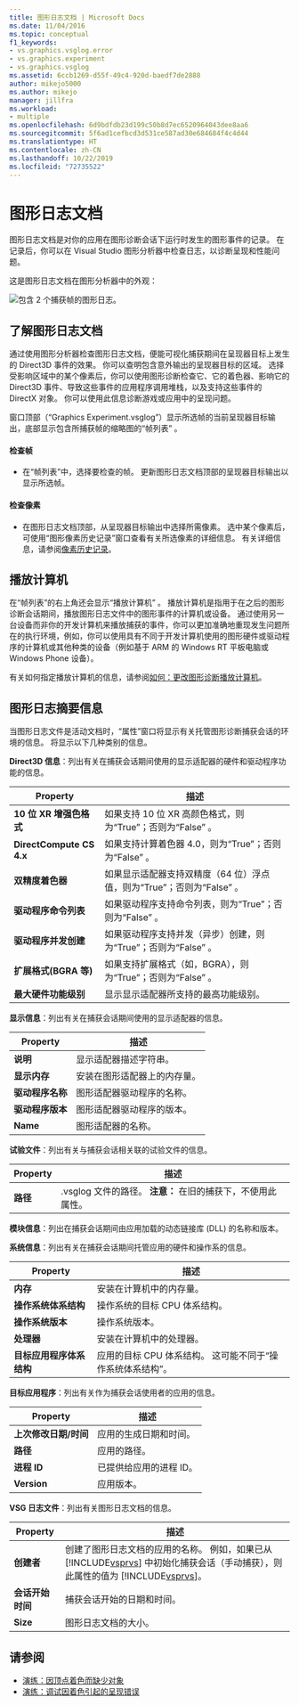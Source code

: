 ```yaml
---
title: 图形日志文档 | Microsoft Docs
ms.date: 11/04/2016
ms.topic: conceptual
f1_keywords:
- vs.graphics.vsglog.error
- vs.graphics.experiment
- vs.graphics.vsglog
ms.assetid: 6ccb1269-d55f-49c4-920d-baedf7de2888
author: mikejo5000
ms.author: mikejo
manager: jillfra
ms.workload:
- multiple
ms.openlocfilehash: 6d9bdfdb23d199c50b8d7ec6520964043dee8aa6
ms.sourcegitcommit: 5f6ad1cefbcd3d531ce587ad30e684684f4c4d44
ms.translationtype: HT
ms.contentlocale: zh-CN
ms.lasthandoff: 10/22/2019
ms.locfileid: "72735522"
---
```

# <a name="graphics-log-document"></a>图形日志文档
图形日志文档是对你的应用在图形诊断会话下运行时发生的图形事件的记录。 在记录后，你可以在 Visual Studio 图形分析器中检查日志，以诊断呈现和性能问题。

 这是图形日志文档在图形分析器中的外观：

 ![包含 2 个捕获帧的图形日志。](media/gfx_diag_demo_graphics_log_orientation.png "gfx_diag_demo_graphics_log_orientation")

## <a name="understanding-graphics-log-documents"></a>了解图形日志文档
 通过使用图形分析器检查图形日志文档，便能可视化捕获期间在呈现器目标上发生的 Direct3D 事件的效果。 你可以查明包含意外输出的呈现器目标的区域。 选择受影响区域中的某个像素后，你可以使用图形诊断检查它、它的着色器、影响它的 Direct3D 事件、导致这些事件的应用程序调用堆栈，以及支持这些事件的 DirectX 对象。 你可以使用此信息诊断游戏或应用中的呈现问题。

 窗口顶部（“Graphics Experiment.vsglog”）显示所选帧的当前呈现器目标输出，底部显示包含所捕获帧的缩略图的“帧列表” 。

#### <a name="to-inspect-a-frame"></a>检查帧

- 在“帧列表”中，选择要检查的帧。 更新图形日志文档顶部的呈现器目标输出以显示所选帧。

#### <a name="to-inspect-a-pixel"></a>检查像素

- 在图形日志文档顶部，从呈现器目标输出中选择所需像素。 选中某个像素后，可使用“图形像素历史记录”窗口查看有关所选像素的详细信息。 有关详细信息，请参阅[像素历史记录](graphics-pixel-history.md)。

## <a name="playback-machine"></a>播放计算机
 在“帧列表”的右上角还会显示“播放计算机” 。 播放计算机是指用于在之后的图形诊断会话期间，播放图形日志文件中的图形事件的计算机或设备。 通过使用另一台设备而非你的开发计算机来播放捕获的事件，你可以更加准确地重现发生问题所在的执行环境，例如，你可以使用具有不同于开发计算机使用的图形硬件或驱动程序的计算机或其他种类的设备（例如基于 ARM 的 Windows RT 平板电脑或 Windows Phone 设备）。

 有关如何指定播放计算机的信息，请参阅[如何：更改图形诊断播放计算机](how-to-change-the-graphics-diagnostics-playback-machine.md)。

## <a name="graphics-log-summary-information"></a>图形日志摘要信息
 当图形日志文件是活动文档时，“属性”窗口将显示有关托管图形诊断捕获会话的环境的信息。 将显示以下几种类别的信息。

 **Direct3D 信息**：列出有关在捕获会话期间使用的显示适配器的硬件和驱动程序功能的信息。

|Property|描述|
|--------------|-----------------|
|**10 位 XR 增强色格式**|如果支持 10 位 XR 高颜色格式，则为“True”；否则为“False” 。|
|**DirectCompute CS 4.x**|如果支持计算着色器 4.0，则为“True”；否则为“False” 。|
|**双精度着色器**|如果显示适配器支持双精度（64 位）浮点值，则为“True”；否则为“False” 。|
|**驱动程序命令列表**|如果驱动程序支持命令列表，则为“True”；否则为“False” 。|
|**驱动程序并发创建**|如果驱动程序支持并发（异步）创建，则为“True”；否则为“False” 。|
|**扩展格式(BGRA 等)**|如果支持扩展格式（如，BGRA），则为“True”；否则为“False” 。|
|**最大硬件功能级别**|显示显示适配器所支持的最高功能级别。|

 **显示信息**：列出有关在捕获会话期间使用的显示适配器的信息。

|Property|描述|
|--------------|-----------------|
|**说明**|显示适配器描述字符串。|
|**显示内存**|安装在图形适配器上的内存量。|
|**驱动程序名称**|图形适配器驱动程序的名称。|
|**驱动程序版本**|图形适配器驱动程序的版本。|
|**Name**|图形适配器的名称。|

 **试验文件**：列出有关与捕获会话相关联的试验文件的信息。

|Property|描述|
|--------------|-----------------|
|**路径**|.vsglog 文件的路径。 **注意：** 在旧的捕获下，不使用此属性。|

 **模块信息**：列出在捕获会话期间由应用加载的动态链接库 (DLL) 的名称和版本。

 **系统信息**：列出有关在捕获会话期间托管应用的硬件和操作系的信息。

|Property|描述|
|--------------|-----------------|
|**内存**|安装在计算机中的内存量。|
|**操作系统体系结构**|操作系统的目标 CPU 体系结构。|
|**操作系统版本**|操作系统版本。|
|**处理器**|安装在计算机中的处理器。|
|**目标应用程序体系结构**|应用的目标 CPU 体系结构。 这可能不同于“操作系统体系结构”。|

 **目标应用程序**：列出有关作为捕获会话使用者的应用的信息。

|Property|描述|
|--------------|-----------------|
|**上次修改日期/时间**|应用的生成日期和时间。|
|**路径**|应用的路径。|
|**进程 ID**|已提供给应用的进程 ID。|
|**Version**|应用版本。|

 **VSG 日志文件**：列出有关图形日志文档的信息。

| Property | 描述 |
|------------------------| - |
| **创建者** | 创建了图形日志文档的应用的名称。 例如，如果已从 [!INCLUDE[vsprvs](../../code-quality/includes/vsprvs_md.md)] 中初始化捕获会话（手动捕获），则此属性的值为 [!INCLUDE[vsprvs](../../code-quality/includes/vsprvs_md.md)]。 |
| **会话开始时间** | 捕获会话开始的日期和时间。 |
| **Size** | 图形日志文档的大小。 |

## <a name="see-also"></a>请参阅
- [演练：因顶点着色而缺少对象](walkthrough-missing-objects-due-to-vertex-shading.md)
- [演练：调试因着色引起的呈现错误](walkthrough-debugging-rendering-errors-due-to-shading.md)